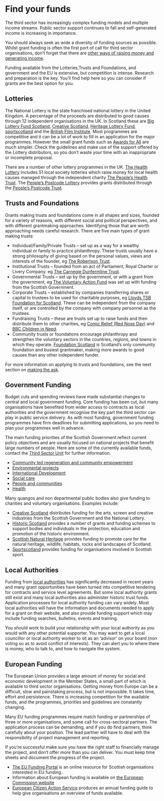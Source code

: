 # Find your funds

The third sector has increasingly complex funding models and multiple income streams. Public sector support continues to fall and self-generated income is increasing in importance.

You should always seek as wide a diversity of funding sources as possible. Whilst grant funding is often the first port of call for third sector organisations, don’t forget that there are [other ways of raising money and generating income](other-sources.md).

Funding available from the Lotteries,Trusts and Foundations, and government and the EU is extensive, but competition is intense. Research and preparation is the key.  You’ll find help here so you can consider if grants are the best option for you.

## Lotteries

The National Lottery is the state franchised national lottery in the United Kingdom. A percentage of the proceeds are distributed to good causes through 12 independent organisations in the UK. In Scotland these are [Big Lottery Fund Scotland](https://www.biglotteryfund.org.uk/scotland), [Creative Scotland](http://www.creativescotland.com/), [Heritage Lottery Fund](http://www.hlf.org.uk/), [sportscotland](http://www.sportscotland.org.uk/) and the [British Film Institute](http://www.bfi.org.uk/). Most programmes are competitive and it can be a lot of work to fill in an application for the major programmes. However the small grant funds such as [Awards for All](https://www.biglotteryfund.org.uk/global-content/programmes/scotland/awards-for-all-scotland) are much simpler. Check the guidelines and make use of the support offered by the Lottery distributors, so you don’t waste your time with an inappropriate or incomplete proposal.

There are a number of other lottery programmes in the UK. [The Health Lottery](https://www.healthlottery.co.uk/) includes 51 local society lotteries which raise money for local health causes managed through the independent charity [The People’s Health Trust](http://www.peopleshealthtrust.org.uk/). The [People’s Postcode Lottery](http://www.postcodelottery.co.uk/Home.htm) provides grants distributed through the [People’s Postcode Trust](http://www.postcodetrust.org.uk/).

## Trusts and Foundations

Grants making trusts and foundations come in all shapes and sizes, founded for a variety of reasons, with different social and political perspectives, and with different grantmaking approaches. Identifying those that are worth approaching needs careful research. There are five main types of grant making trusts:

* Individual/Family/Private Trusts – set up as a way for a wealthy individual or family to practice philanthropy. These trusts usually have a strong philosophy of giving based on the personal values, views and interests of the founder, eg [The Robertson Trust](http://www.therobertsontrust.org.uk/).
* Institutional Trusts – founded from an act of Parliament, Royal Charter or Livery Company. eg [The Carnegie Dunfermline Trust](http://www.andrewcarnegie.co.uk/).
* Governmental Trusts – set up by the government, or with a grant from the government, eg [The Voluntary Action Fund](http://www.voluntaryactionfund.org.uk/funding-and-support/) was set up with funding from the Scottish Government.
* Corporate Trusts – established by companies transferring shares or capital to trustees to be used for charitable purposes, eg [Lloyds TSB Foundation for Scotland](http://www.ltsbfoundationforscotland.org.uk/index.asp?cookies=True). These can be independent from the company itself, or are controlled by the company with company personnel as the trustees.
* Fundraising Trusts – these are trusts set up to raise funds and then distribute them to other charities, eg [Comic Relief (Red Nose Day)](http://www.comicrelief.com/) and [BBC Children in Need](http://www.bbc.co.uk/corporate2/childreninneed).
* Community trusts or foundations encourage philanthropy and strengthen the voluntary sectors in the countries, regions, and towns in which they operate. [Foundation Scotland](https://www.foundationscotland.org.uk/) is Scotland’s only community foundation and busiest grantmaker, making more awards to good causes than any other independent funder.

For more information on applying to trusts and foundations, see the next section on [making the ask](http://www.scvo.org.uk/running-your-organisation/finding-funding-make-the-ask).

## Government Funding

Budget cuts and spending reviews have made substantial changes to central and local government funding. Core funding has been cut, but many organisations have benefited from wider access to contracts as local authorities and the government recognise the key part the third sector can play in public service delivery. As with most funding, government funding programmes have firm deadlines for submitting applications, so you need to plan your programmes well in advance.

The main funding priorities of the Scottish Government reflect current policy objectives and are usually focused on national projects that benefit large numbers of people. Here are some of the currently available funds, contact the [Third Sector Unit](http://www.gov.scot/Topics/People/15300/Contacts) for further information.

* [Community led regeneration and community empowerment](http://www.gov.scot/Topics/Built-Environment/regeneration/communityfunds)
* [Environmental projects](http://www.gov.scot/Topics/Environment/funding-and-grants)
* [International Development](http://www.gov.scot/Topics/International/int-dev)
* [Social care](http://www.gov.scot/Topics/Health/Support-Social-Care/Financial-Help/Adult-Community-Care-Grant-Scheme)
* [People and communities](http://www.gov.scot/Topics/Built-Environment/regeneration/community/pcf)
* [Health](http://www.gov.scot/Topics/Health/Support-Social-Care/Financial-Help/16bGrants)

Many quangos and non departmental public bodies also give funding to charities and voluntary organisations. Examples include:

* [Creative Scotland](http://www.creativescotland.com/funding) distributes funding for the arts, screen and creative industries from the Scottish Government and the National Lottery.
* [Historic Scotland](http://www.historic-scotland.gov.uk/index/heritage/grants.htm) provides a number of grants and funding schemes to support bodies and individuals in the protection, education and promotion of the historic environment.
* [Scottish Natural Heritage](http://www.snh.gov.uk/funding/) provides funding to promote care for the natural heritage, wildlife, habitats, rocks and landscapes of Scotland.
* [Sportscotland](http://www.sportscotland.org.uk/funding/funding/) provides funding for organisations involved in Scottish sport.

## Local Authorities

Funding from [local authorities](http://www.cosla.gov.uk/scottish-local-government) has significantly decreased in recent years and many grant opportunities have been turned into competitive tendering for contracts and service level agreements. But some local authority grants still exist and many local authorities also administer historic trust funds. Application processes for local authority funding can vary widely. Most local authorities will have the information and documents needed to apply for a grant on their website, and also provide funding support which may include funding searches, bulletins, events and training.

You should work to build your relationship with your local authority as you would with any other potential supporter. You may want to get a local councillor or local authority worker to sit as an ‘advisor’ on your board (non voting so as to avoid conflict of interests). They can alert you to where there is money, who to talk to, and how to navigate the system.
## European Funding

The European Union provides a large amount of money for social and economic development in the Member States, a small part of which is available to third sector organisations. Getting money from Europe can be a difficult, slow and painstaking process, but is not impossible. It takes time, effort and persistence. There is increasing competition for the available funds, and the programmes, priorities and guidelines are constantly changing.

Many EU funding programmes require match funding or partnerships of three or more organisations, and some call for cross-sectoral partners. The application process can be demanding, and if you do find partners, think carefully about your position. The lead partner will have to deal with the responsibility of project management and reporting.

If you’re successful make sure you have the right staff to financially manage the project, and don’t offer more than you can deliver. You must keep time sheets and document the progress of the project.

* [The EU Funding Portal](http://www.funding-portal.eu/) is an online resource for Scottish organisations interested in EU funding.
* Information about European funding is available on [the European Commission website](http://ec.europa.eu/index_en.htm#funding)
* [European Citizen Action Service](http://www.ecas.org/european-funding-guide-non-profit-sector/) produces an annual funding guide to help give organisations an overview of funds available.



